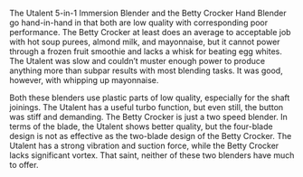 The Utalent 5-in-1 Immersion Blender and the Betty Crocker Hand Blender go hand-in-hand in that both are low quality with corresponding poor performance. The Betty Crocker at least does an average to acceptable job with hot soup purees, almond milk, and mayonnaise, but it cannot power through a frozen fruit smoothie and lacks a whisk for beating egg whites. The Utalent was slow and couldn’t muster enough power to produce anything more than subpar results with most blending tasks. It was good, however, with whipping up mayonnaise. 

Both these blenders use plastic parts of low quality, especially for the shaft joinings. The Utalent has a useful turbo function, but even still, the button was stiff and demanding. The Betty Crocker is just a two speed blender. In terms of the blade, the Utalent shows better quality, but the four-blade design is not as effective as the two-blade design of the Betty Crocker. The Utalent has a strong vibration and suction force, while the Betty Crocker lacks significant vortex. That saint, neither of these two blenders have much to offer.